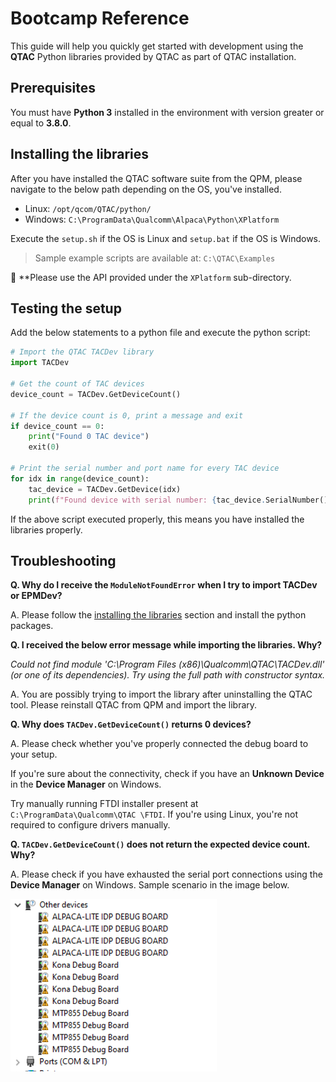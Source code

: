 # Bootcamp Reference

This guide will help you quickly get started with development using the **QTAC**
Python libraries provided by QTAC as part of QTAC installation.

## Prerequisites

You must have **Python 3** installed in the environment with version greater
or equal to **3.8.0**.

## Installing the libraries

After you have installed the QTAC software suite from the QPM, please navigate
to the below path depending on the OS, you've installed.

- Linux: `/opt/qcom/QTAC/python/`
- Windows: `C:\ProgramData\Qualcomm\Alpaca\Python\XPlatform`

Execute the `setup.sh` if the OS is Linux and `setup.bat` if the OS is Windows.

> Sample example scripts are available at: `C:\QTAC\Examples`

🔴 **Please use the API provided under the `XPlatform` sub-directory.

## Testing the setup

Add the below statements to a python file and execute the python script:

```python
# Import the QTAC TACDev library
import TACDev

# Get the count of TAC devices
device_count = TACDev.GetDeviceCount()

# If the device count is 0, print a message and exit
if device_count == 0:
    print("Found 0 TAC device")
    exit(0)

# Print the serial number and port name for every TAC device
for idx in range(device_count):
    tac_device = TACDev.GetDevice(idx)
    print(f"Found device with serial number: {tac_device.SerialNumber()} and port name: {tac_device.PortName()}")
```

If the above script executed properly, this means you have installed the
libraries properly.

## Troubleshooting

**Q. Why do I receive the `ModuleNotFoundError` when I try to import TACDev or EPMDev?**

A. Please follow the [installing the libraries](#installing-the-libraries) section
and install the python packages.

**Q. I received the below error message while importing the libraries. Why?**

_Could not find module 'C:\Program Files (x86)\Qualcomm\QTAC\TACDev.dll' 
(or one of its dependencies). Try using the full path with constructor syntax._

A. You are possibly trying to import the library after uninstalling the QTAC
tool. Please reinstall QTAC from QPM and import the library.

**Q. Why does `TACDev.GetDeviceCount()` returns 0 devices?**

A. Please check whether you've properly connected the debug board to your setup.

If you're sure about the connectivity, check if you have an **Unknown Device**
in the **Device Manager** on Windows.

Try manually running FTDI installer present at `C:\ProgramData\Qualcomm\QTAC
\FTDI`. If you're using Linux, you're not required to configure drivers manually.

**Q. `TACDev.GetDeviceCount()` does not return the expected device count. Why?**

A. Please check if you have exhausted the serial port connections using the
**Device Manager** on Windows. Sample scenario in the image below.

![Serial ports exhausted](../resources/serial-ports-exhausted.png)
